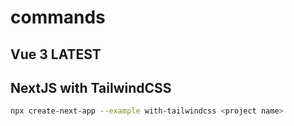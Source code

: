 # commands

## Vue 3 LATEST

## NextJS with TailwindCSS
```bash
npx create-next-app --example with-tailwindcss <project name>
```
